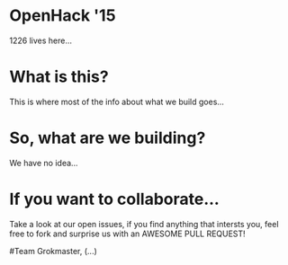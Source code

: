 # OpenHack '15
1226 lives here...

# What is this?
This is where most of the info about what we build goes...

# So, what are we building?
We have no idea...

# If you want to collaborate...
Take a look at our open issues, if you find anything that intersts you, feel free to fork and surprise us with an AWESOME PULL REQUEST!

#Team
Grokmaster, (...)
